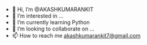 - 👋 Hi, I’m @AKASHKUMARANKIT
- 👀 I’m interested in ...
- 🌱 I’m currently learning Python 
- 💞️ I’m looking to collaborate on ...
- 📫 How to reach me akashkumarankit7@gmail.com
<!---
AKASHKUMARANKIT/AKASHKUMARANKIT is a ✨ special ✨ repository because its `README.md` (this file) appears on your GitHub profile.
You can click the Preview link to take a look at your changes.
--->
